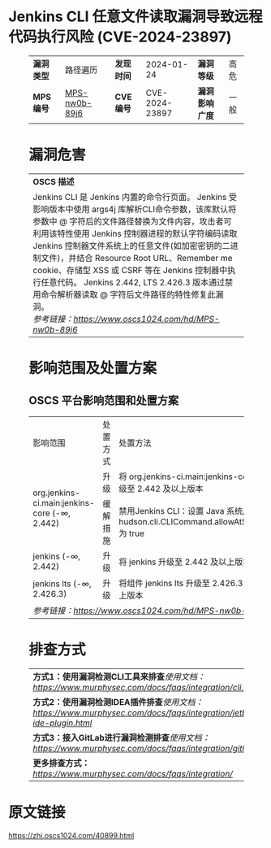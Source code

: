 # Jenkins CLI 任意文件读取漏洞导致远程代码执行风险 (CVE-2024-23897)
<figure class="wp-block-table">
    <table>
        <tbody>
        <tr>
            <td><strong>漏洞类型</strong></td>
            <td>路径遍历</td>
            <td><strong>发现时间</strong></td>
            <td>2024-01-24</td>
            <td><strong>漏洞等级</strong></td>
            <td>高危</td>
        </tr>
        <tr>
            <td><strong>MPS编号</strong></td>
            <td><a href="https://www.oscs1024.com/hd/MPS-nw0b-89j6">MPS-nw0b-89j6</a></td>
            <td><strong>CVE编号</strong></td>
            <td>CVE-2024-23897</td>
            <td><strong>漏洞影响广度</strong></td>
            <td>一般</td>
        </tr>
        </tbody>
    </table>
</figure>


<figure class="wp-block-table">
    <h1 class="wp-block-heading">漏洞危害</h1>
    <table>
        <tbody>
        <tr>
            <td><strong>OSCS 描述</strong></td>
        </tr>
        <tr>
            <td>Jenkins CLI 是 Jenkins 内置的命令行页面。
Jenkins 受影响版本中使用 args4j 库解析CLI命令参数，该库默认将参数中 @ 字符后的文件路径替换为文件内容，攻击者可利用该特性使用 Jenkins 控制器进程的默认字符编码读取 Jenkins 控制器文件系统上的任意文件(如加密密钥的二进制文件)，并结合 Resource Root URL、Remember me cookie、存储型 XSS 或 CSRF 等在 Jenkins 控制器中执行任意代码。
Jenkins 2.442, LTS 2.426.3 版本通过禁用命令解析器读取 @ 字符后文件路径的特性修复此漏洞。<br><em>参考链接：<a
                    href="https://www.oscs1024.com/hd/MPS-nw0b-89j6">https://www.oscs1024.com/hd/MPS-nw0b-89j6</a></em>
            </td>
        </tr>
        </tbody>
    </table>
</figure>


<figure class="wp-block-table alignleft">
    <h1 class="wp-block-heading">影响范围及处置方案</h1>
    <h2 class="wp-block-heading"><strong>OSCS</strong> <strong>平台影响范围和处置方案</strong></h2>
    <table>
        <tbody>
        <tr>
            <td>影响范围</td>
            <td>处置方式</td>
            <td>处置方法</td>
        </tr>
        <tr><td rowspan="2">org.jenkins-ci.main:jenkins-core (-∞, 2.442)</td><td>升级</td><td>将 org.jenkins-ci.main:jenkins-core 升级至 2.442 及以上版本</td></tr><tr><td>缓解措施</td><td>禁用Jenkins CLI：设置 Java 系统属性 hudson.cli.CLICommand.allowAtSyntax 为 true</td></tr><tr><td rowspan="1">jenkins (-∞, 2.442)</td><td>升级</td><td>将 jenkins 升级至 2.442 及以上版本</td></tr><tr><td rowspan="1">jenkins lts (-∞, 2.426.3)</td><td>升级</td><td>将组件 jenkins lts 升级至 2.426.3 及以上版本</td></tr>
        <tr>
            <td colspan="3"><em>参考链接：</em><em><a
                    href="https://www.oscs1024.com/hd/MPS-nw0b-89j6">https://www.oscs1024.com/hd/MPS-nw0b-89j6</a></em></td>
        </tr>
        </tbody>
    </table>
</figure>


<figure class="wp-block-table">
    <h1 class="wp-block-heading">排查方式</h1>
    <table>
        <tbody>
        <tr>
            <td><strong>方式1：使用漏洞检测CLI工具来排查</strong><em>使用文档：<a
                    href="https://www.murphysec.com/docs/faqs/integration/cli.html">https://www.murphysec.com/docs/faqs/integration/cli.html</a></em>
            </td>
        </tr>
        <tr>
            <td><strong>方式2：使用漏洞检测IDEA插件排查</strong><em>使用文档：<a
                    href="https://www.murphysec.com/docs/faqs/integration/jetbrains-ide-plugin.html">https://www.murphysec.com/docs/faqs/integration/jetbrains-ide-plugin.html</a></em>
            </td>
        </tr>
        <tr>
            <td><strong>方式3：接入GitLab进行漏洞检测排查</strong><em>使用文档：<a
                    href="https://www.murphysec.com/docs/faqs/integration/gitlab.html">https://www.murphysec.com/docs/faqs/integration/gitlab.html</a></em>
            </td>
        </tr>
        <tr>
            <td><strong>更多排查方式：</strong><em><a
                    href="https://www.murphysec.com/docs/faqs/integration/">https://www.murphysec.com/docs/faqs/integration/</a></em>
            </td>
        </tr>
        </tbody>
    </table>
</figure>
<h1>原文链接</h1>
<p><a href="https://zhi.oscs1024.com/40899.html">https://zhi.oscs1024.com/40899.html</a></p>